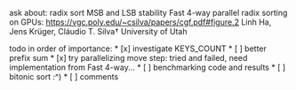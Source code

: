 
ask about:
    radix sort MSB and LSB stability
    Fast 4-way parallel radix sorting on GPUs:
        https://vgc.poly.edu/~csilva/papers/cgf.pdf#figure.2
        Linh Ha, Jens Krüger, Cláudio T. Silva†
        University of Utah


todo in order of importance:
    * [x] investigate KEYS_COUNT
    * [ ] better prefix sum
    * [x] try parallelizing move step: tried and failed, need implementation from Fast 4-way...
    * [ ] benchmarking code and results
    * [ ] bitonic sort :^)
    * [ ] comments
